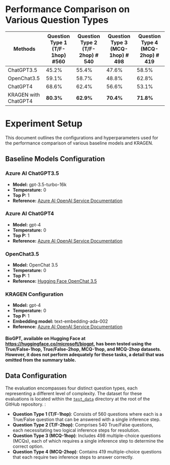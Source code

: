 # Performance Comparison on Various Question Types

| Methods              | Question Type 1 (T/F-1hop) #560 | Question Type 2 (T/F-2hop) # 540 | Question Type 3 (MCQ-1hop) # 498 | Question Type 4 (MCQ-2hop) # 419 |
| -------------------- | ------------------------------- | -------------------------------- | -------------------------------- | -------------------------------- |
| ChatGPT3.5           | 45.2%                           | 55.4%                            | 47.6%                            | 58.5%                            |
| OpenChat3.5          | 59.1%                           | 58.7%                            | 48.8%                            | 62.8%                            |
| ChatGPT4             | 68.6%                           | 62.4%                            | 56.6%                            | 53.1%                            |
| KRAGEN with ChatGPT4 | **80.3%**                       | **62.9%**                        | **70.4%**                        | **71.8%**                        |

# Experiment Setup

This document outlines the configurations and hyperparameters used for the performance comparison of various baseline models and KRAGEN.

## Baseline Models Configuration

### Azure AI ChatGPT3.5

- **Model:** gpt-3.5-turbo-16k
- **Temperature:** 0
- **Top P:** 1
- **Reference:** [Azure AI OpenAI Service Documentation](https://learn.microsoft.com/en-us/azure/ai-services/openai/reference)

### Azure AI ChatGPT4

- **Model:** gpt-4
- **Temperature:** 0
- **Top P:** 1
- **Reference:** [Azure AI OpenAI Service Documentation](https://learn.microsoft.com/en-us/azure/ai-services/openai/reference)

### OpenChat3.5

- **Model:** OpenChat 3.5
- **Temperature:** 0
- **Top P:** 1
- **Reference:** [Hugging Face OpenChat 3.5](https://huggingface.co/openchat/openchat_3.5)

### KRAGEN Configuration

- **Model:** gpt-4
- **Temperature:** 0
- **Top P:** 1
- **Embedding model:** text-embedding-ada-002
- **Reference:** [Azure AI OpenAI Service Documentation](https://learn.microsoft.com/en-us/azure/ai-services/openai/reference)

#### BioGPT, available on Hugging Face at https://huggingface.co/microsoft/biogpt, has been tested using the True/False-1hop, True/False-2hop, MCQ-1hop, and MCQ-2hop datasets. However, it does not perform adequately for these tasks, a detail that was omitted from the summary table.

## Data Configuration

The evaluation encompasses four distinct question types, each representing a different level of complexity. The dataset for these evaluations is located within the [`test_data`](https://github.com/EpistasisLab/KRAGEN/tree/main/test_data) directory at the root of the GitHub repository.
:

- **Question Type 1 (T/F-1hop)**: Consists of 560 questions where each is a True/False question that can be answered with a single inference step.
- **Question Type 2 (T/F-2hop)**: Comprises 540 True/False questions, each necessitating two logical inference steps for resolution.
- **Question Type 3 (MCQ-1hop)**: Includes 498 multiple-choice questions (MCQs), each of which requires a single inference step to determine the correct option.
- **Question Type 4 (MCQ-2hop)**: Contains 419 multiple-choice questions that each require two inference steps to answer correctly.
